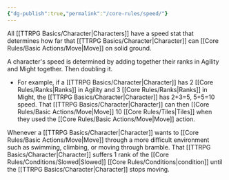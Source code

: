 ```yaml
---
{"dg-publish":true,"permalink":"/core-rules/speed/"}
---
```


All [[TTRPG Basics/Character\|Characters]] have a speed stat that determines how far that [[TTRPG Basics/Character\|Character]] can [[Core Rules/Basic Actions/Move\|Move]] on solid ground.

A character's speed is determined by adding together their ranks in Agility and Might together. Then doubling it.
- For example, if a [[TTRPG Basics/Character\|Character]] has 2 [[Core Rules/Ranks\|Ranks]] in Agility and 3 [[Core Rules/Ranks\|Ranks]] in Might, the [[TTRPG Basics/Character\|Character]] has 2+3=5, 5+5=10 speed. That [[TTRPG Basics/Character\|Character]] can then [[Core Rules/Basic Actions/Move\|Move]] 10 [[Core Rules/Tiles\|Tiles]] when they used the [[Core Rules/Basic Actions/Move\|Move]] action.

Whenever a [[TTRPG Basics/Character\|Character]] wants to [[Core Rules/Basic Actions/Move\|Move]] through a more difficult environment such as swimming, climbing, or moving through bramble. That [[TTRPG Basics/Character\|Character]] suffers 1 rank of the [[Core Rules/Conditions/Slowed\|Slowed]] [[Core Rules/Conditions\|condition]] until the [[TTRPG Basics/Character\|Character]] stops moving.